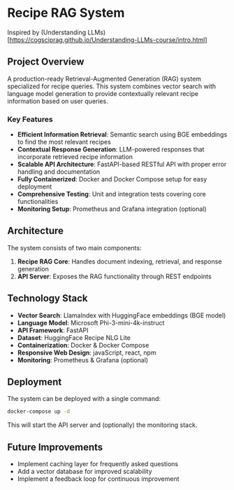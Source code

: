 # Recipe RAG System
Inspired by (Understanding LLMs)[https://cogsciprag.github.io/Understanding-LLMs-course/intro.html]

## Project Overview

A production-ready Retrieval-Augmented Generation (RAG) system specialized for recipe queries. This system combines vector search with language model generation to provide contextually relevant recipe information based on user queries.

### Key Features

- **Efficient Information Retrieval**: Semantic search using BGE embeddings to find the most relevant recipes
- **Contextual Response Generation**: LLM-powered responses that incorporate retrieved recipe information
- **Scalable API Architecture**: FastAPI-based RESTful API with proper error handling and documentation
- **Fully Containerized**: Docker and Docker Compose setup for easy deployment
- **Comprehensive Testing**: Unit and integration tests covering core functionalities
- **Monitoring Setup**: Prometheus and Grafana integration (optional)

## Architecture

The system consists of two main components:

1. **Recipe RAG Core**: Handles document indexing, retrieval, and response generation
2. **API Server**: Exposes the RAG functionality through REST endpoints

## Technology Stack

- **Vector Search**: LlamaIndex with HuggingFace embeddings (BGE model)
- **Language Model**: Microsoft Phi-3-mini-4k-instruct
- **API Framework**: FastAPI
- **Dataset**: HuggingFace Recipe NLG Lite
- **Containerization**: Docker & Docker Compose
- **Responsive Web Design**: javaScript, react, npm
- **Monitoring**: Prometheus & Grafana (optional)



## Deployment

The system can be deployed with a single command:

```bash
docker-compose up -d
```

This will start the API server and (optionally) the monitoring stack.

## Future Improvements

- Implement caching layer for frequently asked questions
- Add a vector database for improved scalability
- Implement a feedback loop for continuous improvement

